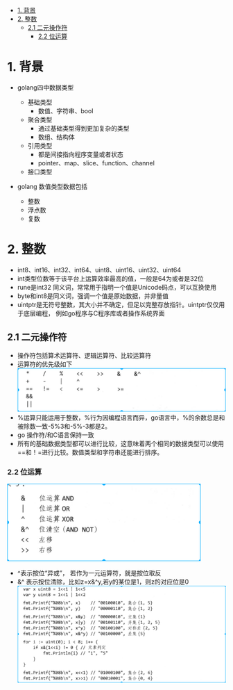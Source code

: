 <!-- TOC -->

- [1. 背景](#1-背景)
- [2. 整数](#2-整数)
    - [2.1 二元操作符](#21-二元操作符)
        - [2.2 位运算](#22-位运算)

<!-- /TOC -->

# 1. 背景
* golang四中数据类型
    * 基础类型
        * 数值、字符串、bool
    * 聚合类型
        * 通过基础类型得到更加复杂的类型
        * 数组、结构体
    * 引用类型
        * 都是间接指向程序变量或者状态
        * pointer、map、slice、function、channel
    * 接口类型

* golang 数值类型数据包括
    * 整数
    * 浮点数
    * 复数

# 2. 整数
* int8、int16、int32、int64、uint8、uint16、uint32、uint64
* int类型位数等于该平台上运算效率最高的值，一般是64为或者是32位
* rune是int32 同义词，常常用于指明一个值是Unicode码点，可以互换使用
* byte和int8是同义词，强调一个值是原始数据，并非量值
* uintptr是无符号整数，其大小并不确定，但足以完整存放指针。uintptr仅仅用于底层编程，    例如go程序与C程序库或者操作系统界面

## 2.1 二元操作符
* 操作符包括算术运算符、逻辑运算符、比较运算符
* 运算符的优先级如下
    ![2019-11-11-09-58-44.png](./images/2019-11-11-09-58-44.png)
* %运算只能运用于整数，%行为因编程语言而异，go语言中，%的余数总是和被除数一致-5%3和-5%-3都是2。
* go 操作符/和C语言保持一致
* 所有的基础数据类型都可以进行比较，这意味着两个相同的数据类型可以使用==和！=进行比较。数值类型和字符串还能进行排序。

### 2.2 位运算
![2019-11-11-10-12-59.png](./images/2019-11-11-10-12-59.png)
* ^表示按位“异或”， 若作为一元运算符，就是按位取反
* &^ 表示按位清除，比如z=x&^y,若y的某位是1，则z的对应位是0
![2019-11-11-11-54-16.png](./images/2019-11-11-11-54-16.png)


